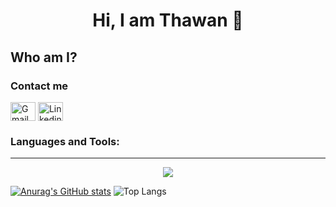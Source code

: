 <div align="center">
  <h1>Hi, I am Thawan 👋</h1>
</div>

<div>
  <h2>Who am I?</h2>
  <p></p>
</div>

<h3>Contact me</h3>
<p align="left">
<a href="https://twnpsilva@gmail.com" target="blank"><img align="center" src="https://img.icons8.com/color/344/gmail-new.png" alt="Gmail icon linking to my email" height="30" width="40" /></a>
<a href="https://www.linkedin.com/in/thawansilva/" target="blank"><img align="center" src="https://raw.githubusercontent.com/rahuldkjain/github-profile-readme-generator/master/src/images/icons/Social/linked-in-alt.svg" alt="Linkedin icon linking to my account" height="30" width="40" /></a>
</p>

<h3 align="left">Languages and Tools:</h3>

---
<p align="center">
  <a href="https://skillicons.dev">
    <img src="https://skillicons.dev/icons?i=javascript,c,py,typescript,html,css,react,java,tailwind,django,sqlite,vim,linux,git,vite,figma" />
  </a>
</p>

[![Anurag's GitHub stats](https://github-readme-stats.vercel.app/api?username=ThawanSilva&theme=algolia)](https://github.com/anuraghazra/github-readme-stats)
![Top Langs](https://github-readme-stats.vercel.app/api/top-langs/?username=thawansilva&layout=compact&langs_count=7)

